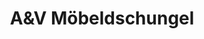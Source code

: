 ---
title: "A&V Möbeldschungel"
url: /thalheim-erzgebirge/aundv-moebeldschungel/
shop: Gebrauchtwaren
---